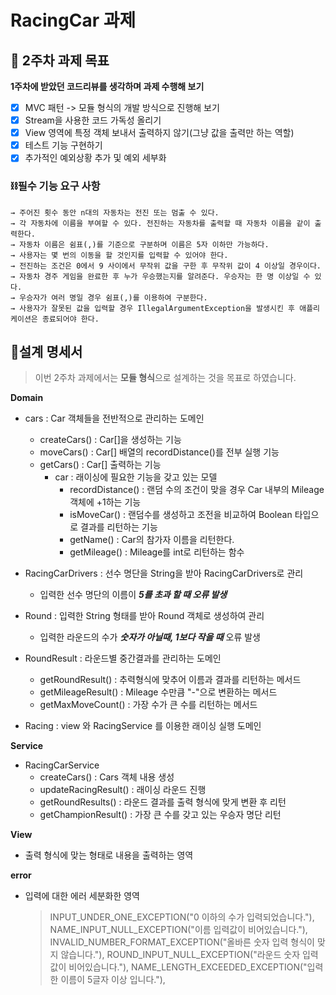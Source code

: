 # RacingCar 과제

## 📌 2주차 과제 목표

**1주차에 받았던 코드리뷰를 생각하며 과제 수행해 보기**
  - [X] MVC 패턴 -> 모듈 형식의 개발 방식으로 진행해 보기
  - [X] Stream을 사용한 코드 가독성 올리기
  - [X] View 영역에 특정 객체 보내서 출력하지 않기(그냥 값을 출력만 하는 역할)
  - [X] 테스트 기능 구현하기
  - [X] 추가적인 예외상황 추가 및 예외 세부화

### ⛓️필수 기능 요구 사항
    → 주어진 횟수 동안 n대의 자동차는 전진 또는 멈출 수 있다.   
    → 각 자동차에 이름을 부여할 수 있다. 전진하는 자동차를 출력할 때 자동차 이름을 같이 출력한다.
    → 자동차 이름은 쉼표(,)를 기준으로 구분하며 이름은 5자 이하만 가능하다.
    → 사용자는 몇 번의 이동을 할 것인지를 입력할 수 있어야 한다.
    → 전진하는 조건은 0에서 9 사이에서 무작위 값을 구한 후 무작위 값이 4 이상일 경우이다.
    → 자동차 경주 게임을 완료한 후 누가 우승했는지를 알려준다. 우승자는 한 명 이상일 수 있다.
    → 우승자가 여러 명일 경우 쉼표(,)를 이용하여 구분한다.
    → 사용자가 잘못된 값을 입력할 경우 IllegalArgumentException을 발생시킨 후 애플리케이션은 종료되어야 한다.
    
## 📄설계 명세서

> 이번 2주차 과제에서는 **모듈 형식**으로 설계하는 것을 목표로 하였습니다.

**Domain**
    
- cars : Car 객체들을 전반적으로 관리하는 도메인
  - createCars() : Car[]을 생성하는 기능
  - moveCars() : Car[] 배열의 recordDistance()를 전부 실행 기능
  - getCars() : Car[] 출력하는 기능  
    - car : 래이싱에 필요한 기능을 갖고 있는 모델
      - recordDistance() : 랜덤 수의 조건이 맞을 경우 Car 내부의 Mileage 객체에 +1하는 기능
      - isMoveCar() : 랜덤수를 생성하고 조전을 비교하여 Boolean 타입으로 결과를 리턴하는 기능
      - getName() : Car의 참가자 이름을 리턴한다.
      - getMileage() : Mileage를 int로 리턴하는 함수
    


- RacingCarDrivers : 선수 명단을 String을 받아 RacingCarDrivers로 관리
  - 입력한 선수 명단의 이름이 ***5를 초과 할 때 오류 발생***
- Round : 입력한 String 형태를 받아 Round 객체로 생성하여 관리
  - 입력한 라운드의 수가 ***숫자가 아닐때, 1보다 작을 때*** 오류 발생


- RoundResult : 라운드별 중간결과를 관리하는 도메인
  - getRoundResult() : 추력형식에 맞추어 이름과 결과를 리턴하는 메서드
  - getMileageResult() : Mileage 수만큼 "-"으로 변환하는 메서드
  - getMaxMoveCount() : 가장 수가 큰 수를 리턴하는 메서드


- Racing : view 와 RacingService 를 이용한 래이싱 실행 도메인 

**Service**
- RacingCarService
  - createCars() : Cars 객체 내용 생성
  - updateRacingResult() : 래이싱 라운드 진행
  - getRoundResults() : 라운드 결과를 출력 형식에 맞게 변환 후 리턴
  - getChampionResult() : 가장 큰 수를 갖고 있는 우승자 명단 리턴

**View**
  - 출력 형식에 맞는 형태로 내용을 출력하는 영역

**error**
- 입력에 대한 에러 세분화한 영역
  >INPUT_UNDER_ONE_EXCEPTION("0 이하의 수가 입력되었습니다."),
  >NAME_INPUT_NULL_EXCEPTION("이름 입력값이 비어있습니다."),
  >INVALID_NUMBER_FORMAT_EXCEPTION("올바른 숫자 입력 형식이 맞지 않습니다."),
  >ROUND_INPUT_NULL_EXCEPTION("라운드 숫자 입력값이 비어있습니다."),
  >NAME_LENGTH_EXCEEDED_EXCEPTION("입력한 이름이 5글자 이상 입니다."),